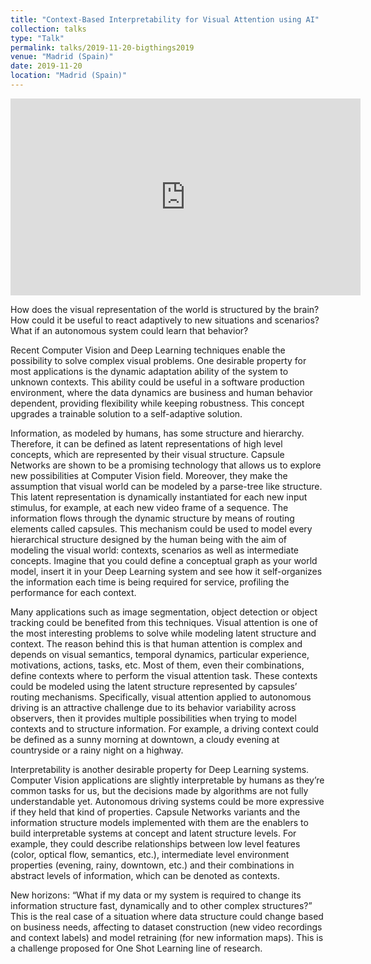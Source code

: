 ```yaml
---
title: "Context-Based Interpretability for Visual Attention using AI"
collection: talks
type: "Talk"
permalink: talks/2019-11-20-bigthings2019
venue: "Madrid (Spain)"
date: 2019-11-20
location: "Madrid (Spain)"
---
```


<iframe width="560" height="315" src="https://www.youtube.com/embed/EEHYa26B63c" frameborder="0" allow="accelerometer; autoplay; clipboard-write; encrypted-media; gyroscope; picture-in-picture" allowfullscreen></iframe><br/>

How does the visual representation of the world is structured by the brain? How could it be useful to react adaptively to new situations and scenarios? What if an autonomous system could learn that behavior?

Recent Computer Vision and Deep Learning techniques enable the possibility to solve complex visual problems. One desirable property for most applications is the dynamic adaptation ability of the system to unknown contexts. This ability could be useful in a software production environment, where the data dynamics are business and human behavior dependent, providing flexibility while keeping robustness. This concept upgrades a trainable solution to a self-adaptive solution.

Information, as modeled by humans, has some structure and hierarchy. Therefore, it can be defined as latent representations of high level concepts, which are represented by their visual structure. Capsule Networks are shown to be a promising technology that allows us to explore new possibilities at Computer Vision field. Moreover, they make the assumption that visual world can be modeled by a parse-tree like structure. This latent representation is dynamically instantiated for each new input stimulus, for example, at each new video frame of a sequence. The information flows through the dynamic structure by means of routing elements called capsules. This mechanism could be used to model every hierarchical structure designed by the human being with the aim of modeling the visual world: contexts, scenarios as well as intermediate concepts. Imagine that you could define a conceptual graph as your world model, insert it in your Deep Learning system and see how it self-organizes the information each time is being required for service, profiling the performance for each context.

Many applications such as image segmentation, object detection or object tracking could be benefited from this techniques. Visual attention is one of the most interesting problems to solve while modeling latent structure and context. The reason behind this is that human attention is complex and depends on visual semantics, temporal dynamics, particular experience, motivations, actions, tasks, etc. Most of them, even their combinations, define contexts where to perform the visual attention task. These contexts could be modeled using the latent structure represented by capsules’ routing mechanisms. Specifically, visual attention applied to autonomous driving is an attractive challenge due to its behavior variability across observers, then it provides multiple possibilities when trying to model contexts and to structure information. For example, a driving context could be defined as a sunny morning at downtown, a cloudy evening at countryside or a rainy night on a highway.

Interpretability is another desirable property for Deep Learning systems. Computer Vision applications are slightly interpretable by humans as they’re common tasks for us, but the decisions made by algorithms are not fully understandable yet. Autonomous driving systems could be more expressive if they held that kind of properties. Capsule Networks variants and the information structure models implemented with them are the enablers to build interpretable systems at concept and latent structure levels. For example, they could describe relationships between low level features (color, optical flow, semantics, etc.), intermediate level environment properties (evening, rainy, downtown, etc.) and their combinations in abstract levels of information, which can be denoted as contexts.

New horizons: “What if my data or my system is required to change its information structure fast, dynamically and to other complex structures?” This is the real case of a situation where data structure could change based on business needs, affecting to dataset construction (new video recordings and context labels) and model retraining (for new information maps). This is a challenge proposed for One Shot Learning line of research.


